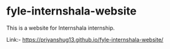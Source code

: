 # fyle-internshala-website
This is a website for Internshala internship.


Link:- https://priyanshug13.github.io/fyle-internshala-website/
